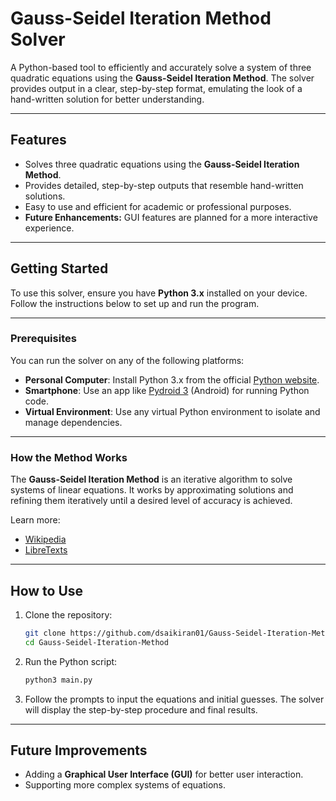 # Gauss-Seidel Iteration Method Solver

A Python-based tool to efficiently and accurately solve a system of three quadratic equations using the **Gauss-Seidel Iteration Method**. The solver provides output in a clear, step-by-step format, emulating the look of a hand-written solution for better understanding.

---

## Features

- Solves three quadratic equations using the **Gauss-Seidel Iteration Method**.
- Provides detailed, step-by-step outputs that resemble hand-written solutions.
- Easy to use and efficient for academic or professional purposes.
- **Future Enhancements:** GUI features are planned for a more interactive experience.

---

## Getting Started

To use this solver, ensure you have **Python 3.x** installed on your device. Follow the instructions below to set up and run the program.

---

### Prerequisites

You can run the solver on any of the following platforms:  
- **Personal Computer**: Install Python 3.x from the official [Python website](https://www.python.org/).  
- **Smartphone**: Use an app like [Pydroid 3](https://play.google.com/store/apps/details?id=ru.iiec.pydroid3) (Android) for running Python code.  
- **Virtual Environment**: Use any virtual Python environment to isolate and manage dependencies.

---

### How the Method Works  

The **Gauss-Seidel Iteration Method** is an iterative algorithm to solve systems of linear equations. It works by approximating solutions and refining them iteratively until a desired level of accuracy is achieved.  

Learn more:  
- [Wikipedia](https://en.wikipedia.org/wiki/Gauss%E2%80%93Seidel_method)  
- [LibreTexts](https://math.libretexts.org/Bookshelves/Linear_Algebra/Introduction_to_Matrix_Algebra_(Kaw)/01%3A_Chapters/1.08%3A_Gauss-Seidel_Method)  

---

## How to Use  

1. Clone the repository:  
   ```bash
   git clone https://github.com/dsaikiran01/Gauss-Seidel-Iteration-Method.git
   cd Gauss-Seidel-Iteration-Method
   ```

2. Run the Python script:  
   ```bash
   python3 main.py
   ```

3. Follow the prompts to input the equations and initial guesses. The solver will display the step-by-step procedure and final results.

---

## Future Improvements

- Adding a **Graphical User Interface (GUI)** for better user interaction.
- Supporting more complex systems of equations.
